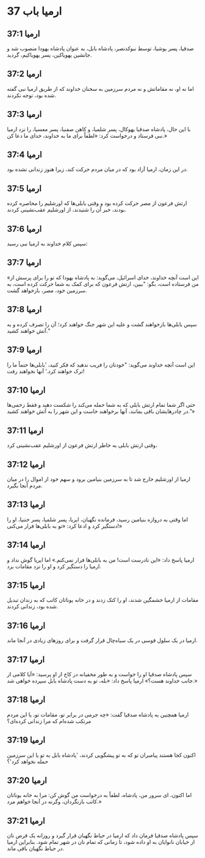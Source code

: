 # ارمیا باب 37

## ارمیا 37:1
صدقیا، پسر یوشیا، توسط نبوکدنصر، پادشاه بابل، به عنوان پادشاه یهودا منصوب شد و جانشین یهویاکین، پسر یهویاکیم، گردید.

## ارمیا 37:2
اما نه او، نه مقاماتش و نه مردم سرزمین به سخنان خداوند که از طریق ارمیا نبی گفته شده بود، توجه نکردند.

## ارمیا 37:3
با این حال، پادشاه صدقیا یهوکال، پسر شلمیا، و کاهن صفنیا، پسر معسیا، را نزد ارمیا نبی فرستاد و درخواست کرد: «لطفاً برای ما به خداوند، خدای ما دعا کن.»

## ارمیا 37:4
در این زمان، ارمیا آزاد بود که در میان مردم حرکت کند، زیرا هنوز زندانی نشده بود.

## ارمیا 37:5
ارتش فرعون از مصر حرکت کرده بود و وقتی بابلی‌ها که اورشلیم را محاصره کرده بودند، خبر آن را شنیدند، از اورشلیم عقب‌نشینی کردند.

## ارمیا 37:6
سپس کلام خداوند به ارمیا نبی رسید:

## ارمیا 37:7
«این است آنچه خداوند، خدای اسرائیل، می‌گوید: به پادشاه یهودا که تو را برای پرسش از من فرستاده است، بگو: "ببین، ارتش فرعون که برای کمک به شما حرکت کرده است، به سرزمین خود، مصر، بازخواهد گشت.

## ارمیا 37:8
سپس بابلی‌ها بازخواهند گشت و علیه این شهر جنگ خواهند کرد؛ آن را تصرف کرده و به آتش خواهند کشید."

## ارمیا 37:9
این است آنچه خداوند می‌گوید: "خودتان را فریب ندهید که فکر کنید، 'بابلی‌ها حتماً ما را ترک خواهند کرد.' آنها نخواهند رفت!

## ارمیا 37:10
حتی اگر شما تمام ارتش بابلی که به شما حمله می‌کند را شکست دهید و فقط زخمی‌ها در چادرهایشان باقی بمانند، آنها برخواهند خاست و این شهر را به آتش خواهند کشید."»

## ارمیا 37:11
وقتی ارتش بابلی به خاطر ارتش فرعون از اورشلیم عقب‌نشینی کرد،

## ارمیا 37:12
ارمیا از اورشلیم خارج شد تا به سرزمین بنیامین برود و سهم خود از اموال را در میان مردم آنجا بگیرد.

## ارمیا 37:13
اما وقتی به دروازه بنیامین رسید، فرمانده نگهبان، ایریا، پسر شلمیا، پسر حننیا، او را دستگیر کرد و ادعا کرد: «تو به بابلی‌ها فرار می‌کنی!»

## ارمیا 37:14
ارمیا پاسخ داد: «این نادرست است! من به بابلی‌ها فرار نمی‌کنم.» اما ایریا گوش نداد و ارمیا را دستگیر کرد و او را نزد مقامات برد.

## ارمیا 37:15
مقامات از ارمیا خشمگین شدند، او را کتک زدند و در خانه یوناتان کاتب که به زندان تبدیل شده بود، زندانی کردند.

## ارمیا 37:16
ارمیا در یک سلول قوسی در یک سیاه‌چال قرار گرفت و برای روزهای زیادی در آنجا ماند.

## ارمیا 37:17
سپس پادشاه صدقیا او را خواست و به طور مخفیانه در کاخ از او پرسید: «آیا کلامی از جانب خداوند هست؟» ارمیا پاسخ داد: «بله، تو به دست پادشاه بابل سپرده خواهی شد.»

## ارمیا 37:18
ارمیا همچنین به پادشاه صدقیا گفت: «چه جرمی در برابر تو، مقامات تو، یا این مردم مرتکب شده‌ام که مرا زندانی کرده‌ای؟

## ارمیا 37:19
اکنون کجا هستند پیامبران تو که به تو پیشگویی کردند، 'پادشاه بابل به تو یا این سرزمین حمله نخواهد کرد'؟

## ارمیا 37:20
اما اکنون، ای سرور من، پادشاه، لطفاً به درخواست من گوش کن: مرا به خانه یوناتان کاتب بازنگردان، وگرنه در آنجا خواهم مرد.»

## ارمیا 37:21
سپس پادشاه صدقیا فرمان داد که ارمیا در حیاط نگهبان قرار گیرد و روزانه یک قرص نان از خیابان نانوایان به او داده شود، تا زمانی که تمام نان در شهر تمام شود. بنابراین ارمیا در حیاط نگهبان باقی ماند.
